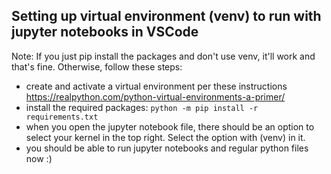 ## Setting up virtual environment (venv) to run with jupyter notebooks in VSCode
Note: If you just pip install the packages and don't use venv, it'll work and that's fine. Otherwise, follow these steps:
- create and activate a virtual environment per these instructions https://realpython.com/python-virtual-environments-a-primer/
- install the required packages: `python -m pip install -r requirements.txt`
- when you open the jupyter notebook file, there should be an option to select your kernel in the top right. Select the option with (venv) in it.
- you should be able to run jupyter notebooks and regular python files now :)